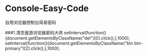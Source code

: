 # Console-Easy-Code
自用浏览器控制台简易密码

###1.清空遨游浏览器密码大师
setInterval(function(){document.getElementsByClassName("del")[0].click();},1000);
setInterval(function(){document.getElementsByClassName("btn btn-primary")[2].click();},1000);

